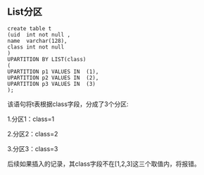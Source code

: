 

## List分区

``` 
create table t
(uid  int not null ,
name  varchar(128),
class int not null
)
UPARTITION BY LIST(class)
(
UPARTITION p1 VALUES IN  (1),
UPARTITION p2 VALUES IN  (2),
UPARTITION p3 VALUES IN  (3)
);
``` 

该语句将t表根据class字段，分成了3个分区:

1.分区1：class=1

2.分区2：class=2

3.分区3：class=3

后续如果插入的记录，其class字段不在[1,2,3]这三个取值内，将报错。
